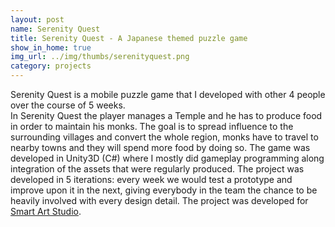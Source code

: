 ```yaml
---
layout: post
name: Serenity Quest
title: Serenity Quest - A Japanese themed puzzle game
show_in_home: true
img_url: ../img/thumbs/serenityquest.png
category: projects
---
```

 
Serenity Quest is a mobile puzzle game that I developed with other 4 people over the course of 5 weeks.  
In Serenity Quest the player manages a Temple and he has to produce food in order to maintain his monks. The goal is to spread influence to the surrounding villages and convert the whole region, monks have to travel to nearby towns and they will spend more food by doing so.
The game was developed in Unity3D (C#) where I mostly did gameplay programming along integration of the assets that were regularly produced.
The project was developed in 5 iterations: every week we would test a prototype and improve upon it in the next, giving everybody in the team the chance to be heavily involved with every design detail.
The project was developed for [Smart Art Studio](http://www.smartart-gamestudio.com/).
